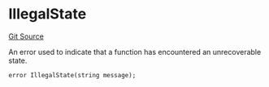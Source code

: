 # IllegalState
[Git Source](https://github.com/alchemix-finance/alchemix-v2-dao/blob/d8d0b0d485c418b8ae578e8607716a71a6b37bf6/src/base/ErrorMessages.sol)

An error used to indicate that a function has encountered an unrecoverable state.


```solidity
error IllegalState(string message);
```

